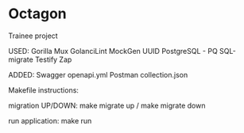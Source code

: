 # Octagon

Trainee project

USED:
Gorilla Mux
GolanciLint
MockGen
UUID
PostgreSQL - PQ
SQL-migrate
Testify
Zap

ADDED:
Swagger openapi.yml
Postman collection.json

Makefile instructions:

migration UP/DOWN: 
make migrate up / make migrate down

run application:
make run
